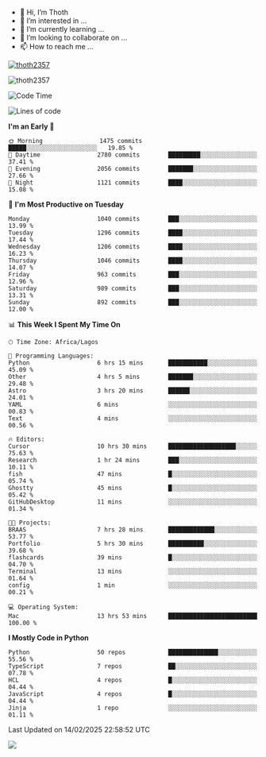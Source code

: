 <!---
thoth2357/thoth2357 is a ✨ special ✨ repository because its `README.md` (this file) appears on your GitHub profile.
You can click the Preview link to take a look at your changes.
--->

- 👋 Hi, I’m Thoth
- 👀 I’m interested in ...
- 🌱 I’m currently learning ...
- 💞️ I’m looking to collaborate on ...
- 📫 How to reach me ...


<p align="left"> <a href="https://github.com/ryo-ma/github-profile-trophy"><img src="https://github-profile-trophy.vercel.app/?username=thoth2357&theme=gruvbox&no-bg=true&no-frame=false&title=MultiLanguage,Commits,Repositories,Stars,Followers,PullRequest,Reviews,Issues" alt="thoth2357" /></a> </p>

<p align="left"> <img src="https://komarev.com/ghpvc/?username=thoth2357&label=Profile%20views&color=0e75b6&style=flat" alt="thoth2357" /> </p>

<!--START_SECTION:waka-->
![Code Time](http://img.shields.io/badge/Code%20Time-3%2C224%20hrs%2041%20mins-blue)

![Lines of code](https://img.shields.io/badge/From%20Hello%20World%20I%27ve%20Written-30.9%20million%20lines%20of%20code-blue)

**I'm an Early 🐤** 

```text
🌞 Morning                1475 commits        █████░░░░░░░░░░░░░░░░░░░░   19.85 % 
🌆 Daytime                2780 commits        █████████░░░░░░░░░░░░░░░░   37.41 % 
🌃 Evening                2056 commits        ███████░░░░░░░░░░░░░░░░░░   27.66 % 
🌙 Night                  1121 commits        ████░░░░░░░░░░░░░░░░░░░░░   15.08 % 
```
📅 **I'm Most Productive on Tuesday** 

```text
Monday                   1040 commits        ███░░░░░░░░░░░░░░░░░░░░░░   13.99 % 
Tuesday                  1296 commits        ████░░░░░░░░░░░░░░░░░░░░░   17.44 % 
Wednesday                1206 commits        ████░░░░░░░░░░░░░░░░░░░░░   16.23 % 
Thursday                 1046 commits        ████░░░░░░░░░░░░░░░░░░░░░   14.07 % 
Friday                   963 commits         ███░░░░░░░░░░░░░░░░░░░░░░   12.96 % 
Saturday                 989 commits         ███░░░░░░░░░░░░░░░░░░░░░░   13.31 % 
Sunday                   892 commits         ███░░░░░░░░░░░░░░░░░░░░░░   12.00 % 
```


📊 **This Week I Spent My Time On** 

```text
🕑︎ Time Zone: Africa/Lagos

💬 Programming Languages: 
Python                   6 hrs 15 mins       ███████████░░░░░░░░░░░░░░   45.09 % 
Other                    4 hrs 5 mins        ███████░░░░░░░░░░░░░░░░░░   29.48 % 
Astro                    3 hrs 20 mins       ██████░░░░░░░░░░░░░░░░░░░   24.01 % 
YAML                     6 mins              ░░░░░░░░░░░░░░░░░░░░░░░░░   00.83 % 
Text                     4 mins              ░░░░░░░░░░░░░░░░░░░░░░░░░   00.56 % 

🔥 Editors: 
Cursor                   10 hrs 30 mins      ███████████████████░░░░░░   75.63 % 
Research                 1 hr 24 mins        ███░░░░░░░░░░░░░░░░░░░░░░   10.11 % 
fish                     47 mins             █░░░░░░░░░░░░░░░░░░░░░░░░   05.74 % 
Ghostty                  45 mins             █░░░░░░░░░░░░░░░░░░░░░░░░   05.42 % 
GitHubDesktop            11 mins             ░░░░░░░░░░░░░░░░░░░░░░░░░   01.34 % 

🐱‍💻 Projects: 
BRAAS                    7 hrs 28 mins       █████████████░░░░░░░░░░░░   53.77 % 
Portfolio                5 hrs 30 mins       ██████████░░░░░░░░░░░░░░░   39.68 % 
flashcards               39 mins             █░░░░░░░░░░░░░░░░░░░░░░░░   04.70 % 
Terminal                 13 mins             ░░░░░░░░░░░░░░░░░░░░░░░░░   01.64 % 
config                   1 min               ░░░░░░░░░░░░░░░░░░░░░░░░░   00.21 % 

💻 Operating System: 
Mac                      13 hrs 53 mins      █████████████████████████   100.00 % 
```

**I Mostly Code in Python** 

```text
Python                   50 repos            ██████████████░░░░░░░░░░░   55.56 % 
TypeScript               7 repos             ██░░░░░░░░░░░░░░░░░░░░░░░   07.78 % 
HCL                      4 repos             █░░░░░░░░░░░░░░░░░░░░░░░░   04.44 % 
JavaScript               4 repos             █░░░░░░░░░░░░░░░░░░░░░░░░   04.44 % 
Jinja                    1 repo              ░░░░░░░░░░░░░░░░░░░░░░░░░   01.11 % 
```




 Last Updated on 14/02/2025 22:58:52 UTC
<!--END_SECTION:waka-->
<!--![](http://github-profile-summary-cards.vercel.app/api/cards/profile-details?username=thoth2357&theme=2077)

![](http://github-profile-summary-cards.vercel.app/api/cards/stats?username=thoth2357&theme=2077)![](http://github-profile-summary-cards.vercel.app/api/cards/productive-time?username=thoth2357&theme=2077&utcOffset=8) -->
<img src="https://t.bkit.co/w_6789c39040b80.gif" />
